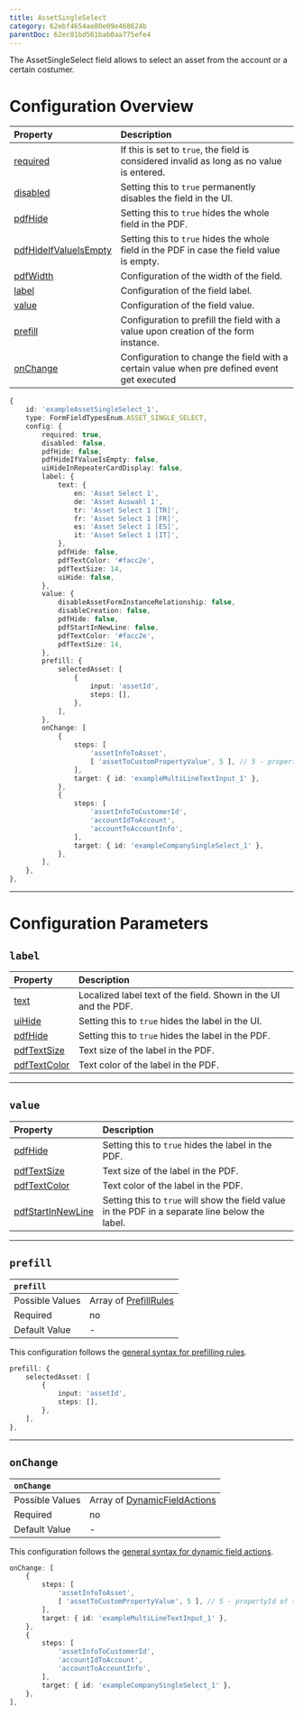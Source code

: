 ```yaml
---
title: AssetSingleSelect
category: 62ebf4654ae80e09e468624b
parentDoc: 62ec01bd561bab0aa775efe4
---
```


The AssetSingleSelect field allows to select an asset from the account or a certain costumer.

# Configuration Overview

| Property                                                                     | Description                      |
| :--------------------------------------------------------------------------- | :--------------------------------|
| [required](./24-general-properties/#required)                                | If this is set to `true`, the field is considered invalid as long as no value is entered. |
| [disabled](./24-general-properties/#disabled)                                | Setting this to `true` permanently disables the field in the UI. |
| [pdfHide](./24-general-properties/#pdfhide)                                  | Setting this to `true` hides the whole field in the PDF. |
| [pdfHideIfValueIsEmpty](./24-general-properties/#pdfhideifvalueisempty)      | Setting this to `true` hides the whole field in the PDF in case the field value is empty. |
| [pdfWidth](./24-general-properties/#pdfwidth)                                | Configuration of the width of the field. |
| [label](#label)                                                              | Configuration of the field label. |
| [value](#value)                                                              | Configuration of the field value. |
| [prefill](#prefill)                                                          | Configuration to prefill the field with a value upon creation of the form instance. |
| [onChange](#onchange)                                                        | Configuration to change the field with a certain value when pre defined event get executed |

``` typescript (complete)
{
    id: 'exampleAssetSingleSelect_1',
    type: FormFieldTypesEnum.ASSET_SINGLE_SELECT,
    config: {
        required: true,
        disabled: false,
        pdfHide: false,
        pdfHideIfValueIsEmpty: false,
        uiHideInRepeaterCardDisplay: false,
        label: {
            text: {
                en: 'Asset Select 1',
                de: 'Asset Auswahl 1',
                tr: 'Asset Select 1 [TR]',
                fr: 'Asset Select 1 [FR]',
                es: 'Asset Select 1 [ES]',
                it: 'Asset Select 1 [IT]',
            },
            pdfHide: false,
            pdfTextColor: '#facc2e',
            pdfTextSize: 14,
            uiHide: false,
        },
        value: {
            disableAssetFormInstanceRelationship: false,
            disableCreation: false,
            pdfHide: false,
            pdfStartInNewLine: false,
            pdfTextColor: '#facc2e',
            pdfTextSize: 14,
        },
        prefill: {
            selectedAsset: [
                {
                    input: 'assetId',
                    steps: [],
                },
            ],
        },
        onChange: [
            {
                steps: [
                    'assetInfoToAsset',
                    [ 'assetToCustomPropertyValue', 5 ], // 5 - propertyId of the customer property that exists in your system
                ],
                target: { id: 'exampleMultiLineTextInput_1' },
            },
            {
                steps: [
                    'assetInfoToCustomerId',
                    'accountIdToAccount',
                    'accountToAccountInfo',
                ],
                target: { id: 'exampleCompanySingleSelect_1' },
            },
        ],
    },
},
```

---
# Configuration Parameters

## `label`

| Property                                                    | Description                       |
| :---------------------------------------------------------- | :-------------------------------- |
| [text](./24-general-properties/#text)                       | Localized label text of the field. Shown in the UI and the PDF. |
| [uiHide](./24-general-properties/#uihide)                   | Setting this to `true` hides the label in the UI. |
| [pdfHide](./24-general-properties/#pdfhide)                 | Setting this to `true` hides the label in the PDF. |
| [pdfTextSize](./24-general-properties/#pdftextsize)         | Text size of the label in the PDF. |
| [pdfTextColor](./24-general-properties/#pdftextcolor)       | Text color of the label in the PDF. |

---
## `value`

| Property                                                                        | Description                                                                                     |
| :------------------------------------------------------------------------------ | :---------------------------------------------------------------------------------------------- |
| [pdfHide](./24-general-properties/#pdfhide)                                     | Setting this to `true` hides the label in the PDF. |
| [pdfTextSize](./24-general-properties/#pdftextsize)                             | Text size of the label in the PDF. |
| [pdfTextColor](./24-general-properties/#pdftextcolor)                           | Text color of the label in the PDF. |
| [pdfStartInNewLine](./24-general-properties/#pdfstartinnewline)                 | Setting this to `true` will show the field value in the PDF in a separate line below the label. |

---
## `prefill`

| `prefill`                  |                                                                     |
| :------------------------- | :--------------                                                     |
| Possible Values            | Array of [PrefillRules](./25-prefill-rules)            |
| Required                   | no                                                                  |
| Default Value              | -                                                                   |

This configuration follows the [general syntax for prefilling rules](./25-prefill-rules).
``` typescript (assetID)
prefill: {
    selectedAsset: [
        {
            input: 'assetId',
            steps: [],
        },
    ],
},
```
---
## `onChange`

| `onChange`                 |                                                                        |
| :------------------------- | :--------------                                                        |
| Possible Values            | Array of [DynamicFieldActions](./26-on-change-rules) |
| Required                   | no                                                                     |
| Default Value              | -                                                                      |


This configuration follows the [general syntax for dynamic field actions](./26-on-change-rules).
``` typescript
onChange: [
    {
        steps: [
            'assetInfoToAsset',
            [ 'assetToCustomPropertyValue', 5 ], // 5 - propertyId of the customer property that exists in your system
        ],
        target: { id: 'exampleMultiLineTextInput_1' },
    },
    {
        steps: [
            'assetInfoToCustomerId',
            'accountIdToAccount',
            'accountToAccountInfo',
        ],
        target: { id: 'exampleCompanySingleSelect_1' },
    },
],
```
